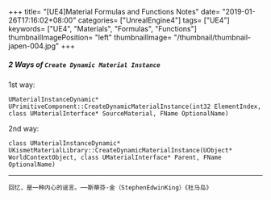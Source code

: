 +++
title= "[UE4]Material Formulas and Functions Notes"
date= "2019-01-26T17:16:02+08:00"
categories= ["UnrealEngine4"]
tags= ["UE4"]
keywords= ["UE4", "Materials", "Formulas", "Functions"]
thumbnailImagePosition= "left"
thumbnailImage= "/thumbnail/thumbnail-japen-004.jpg"
+++

##### 2 Ways of `Create Dynamic Material Instance`
<!--more-->
1st way:

	UMaterialInstanceDynamic* UPrimitiveComponent::CreateDynamicMaterialInstance(int32 ElementIndex, class UMaterialInterface* SourceMaterial, FName OptionalName)

2nd way:
	
	class UMaterialInstanceDynamic* UKismetMaterialLibrary::CreateDynamicMaterialInstance(UObject* WorldContextObject, class UMaterialInterface* Parent, FName OptionalName)

***
`回忆，是一种内心的谣言。──斯蒂芬·金（StephenEdwinKing）《杜马岛》`